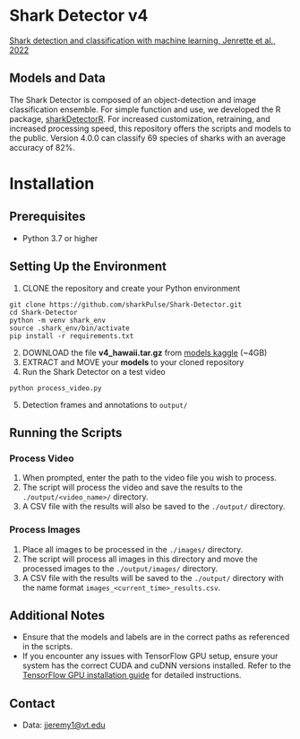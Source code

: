 # Shark Detector v4 
[Shark detection and classification with machine learning, Jenrette et al., 2022](http://seaql.org/wp-content/uploads/2022/06/SD.pdf)

## Models and Data
The Shark Detector is composed of an object-detection and image classification ensemble. For simple function and use, we developed the R package, [sharkDetectorR](https://github.com/sharkPulse/sharkDetectorR). For increased customization, retraining, and increased processing speed, this repository offers the scripts and models to the public. Version 4.0.0 can classify 69 species of sharks with an average accuracy of 82%.  

# Installation

## Prerequisites
- Python 3.7 or higher

## Setting Up the Environment
1. CLONE the repository and create your Python environment 
```
git clone https://github.com/sharkPulse/Shark-Detector.git
cd Shark-Detector
python -m venv shark_env
source .shark_env/bin/activate
pip install -r requirements.txt
```
2. DOWNLOAD the file **v4_hawaii.tar.gz** from [models kaggle](https://www.kaggle.com/datasets/jeremyjer/sharkdetector?select=v4_hawaii) (~4GB)
3. EXTRACT and MOVE your **models** to your cloned repository
4. Run the Shark Detector on a test video 
```
python process_video.py
```
5. Detection frames and annotations to `output/`

## Running the Scripts

### Process Video
1. When prompted, enter the path to the video file you wish to process.
2. The script will process the video and save the results to the `./output/<video_name>/` directory.
3. A CSV file with the results will also be saved to the `./output/` directory.

### Process Images
1. Place all images to be processed in the `./images/` directory.
2. The script will process all images in this directory and move the processed images to the `./output/images/` directory.
3. A CSV file with the results will be saved to the `./output/` directory with the name format `images_<current_time>_results.csv`.

## Additional Notes
- Ensure that the models and labels are in the correct paths as referenced in the scripts.
- If you encounter any issues with TensorFlow GPU setup, ensure your system has the correct CUDA and cuDNN versions installed. Refer to the [TensorFlow GPU installation guide](https://www.tensorflow.org/install/gpu) for detailed instructions.

## Contact
- Data: jjeremy1@vt.edu
